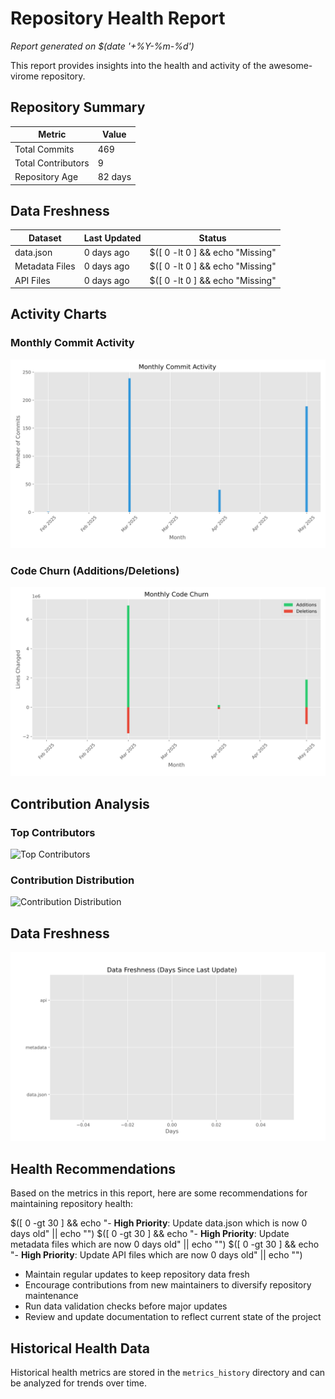 # Repository Health Report

*Report generated on $(date '+%Y-%m-%d')*

This report provides insights into the health and activity of the awesome-virome repository.

## Repository Summary

| Metric | Value |
| ------ | ----- |
| Total Commits | 469 |
| Total Contributors | 9 |
| Repository Age | 82 days |

## Data Freshness

| Dataset | Last Updated | Status |
| ------- | ------------ | ------ |
| data.json | 0 days ago | $([ 0 -lt 0 ] && echo "Missing" || ([ 0 -lt 7 ] && echo "✅ Fresh" || ([ 0 -lt 30 ] && echo "⚠️ Needs Update" || echo "❌ Outdated"))) |
| Metadata Files | 0 days ago | $([ 0 -lt 0 ] && echo "Missing" || ([ 0 -lt 7 ] && echo "✅ Fresh" || ([ 0 -lt 30 ] && echo "⚠️ Needs Update" || echo "❌ Outdated"))) |
| API Files | 0 days ago | $([ 0 -lt 0 ] && echo "Missing" || ([ 0 -lt 7 ] && echo "✅ Fresh" || ([ 0 -lt 30 ] && echo "⚠️ Needs Update" || echo "❌ Outdated"))) |

## Activity Charts

### Monthly Commit Activity

![Monthly Commits](../metrics_history/charts/monthly_commits.svg)

### Code Churn (Additions/Deletions)

![Code Churn](../metrics_history/charts/code_churn.svg)

## Contribution Analysis

### Top Contributors

![Top Contributors](../metrics_history/charts/top_contributors.svg)

### Contribution Distribution

![Contribution Distribution](../metrics_history/charts/contribution_distribution.svg)

## Data Freshness

![Data Freshness](../metrics_history/charts/data_freshness.svg)

## Health Recommendations

Based on the metrics in this report, here are some recommendations for maintaining repository health:

$([ 0 -gt 30 ] && echo "- **High Priority**: Update data.json which is now 0 days old" || echo "")
$([ 0 -gt 30 ] && echo "- **High Priority**: Update metadata files which are now 0 days old" || echo "")
$([ 0 -gt 30 ] && echo "- **High Priority**: Update API files which are now 0 days old" || echo "")

- Maintain regular updates to keep repository data fresh
- Encourage contributions from new maintainers to diversify repository maintenance
- Run data validation checks before major updates
- Review and update documentation to reflect current state of the project

## Historical Health Data

Historical health metrics are stored in the `metrics_history` directory and can be analyzed for trends over time.
